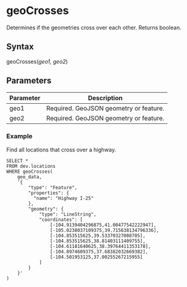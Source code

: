 # geoCrosses
Determines if the geometries cross over each other. Returns boolean.

## Syntax
geoCrosses(_geo1, geo2_)

## Parameters
| Parameter	 | Description                             |
|------------|-----------------------------------------|
| geo1       | 	Required. GeoJSON geometry or feature. |
| geo2	      | Required. GeoJSON geometry or feature.  |

### Example
Find all locations that cross over a highway.

```
SELECT *
FROM dev.locations
WHERE geoCrosses(
    geo_data,
    '{
        "type": "Feature",
        "properties": {
          "name": "Highway I-25"
        },
        "geometry": {
            "type": "LineString",
            "coordinates": [
                [-104.9139404296875,41.00477542222947],
                [-105.0238037109375,39.715638134796336],
                [-104.853515625,39.53370327008705],
                [-104.853515625,38.81403111409755],
                [-104.61181640625,38.39764411353178],
                [-104.8974609375,37.68382032669382],
                [-104.501953125,37.00255267215955]
            ]
        }
    }'
)
```